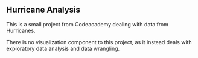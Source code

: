 ## Hurricane Analysis

This is a small project from Codeacademy dealing with data from Hurricanes. 

There is no visualization component to this project, as it instead deals with exploratory data analysis and data wrangling.

